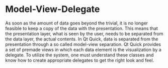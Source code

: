 # Model-View-Delegate

As soon as the amount of data goes beyond the trivial, it is no longer feasible to keep a copy of the data with the presentation. This means that the presentation layer, what is seen by the user, needs to be separated from the data layer, the actual contents. In Qt Quick, data is separated from the presentation through a so called model-view separation. Qt Quick provides a set of premade views in which each data element is the visualization by a delegate. To utilize the system, one must understand these classes and know how to create appropriate delegates to get the right look and feel.

